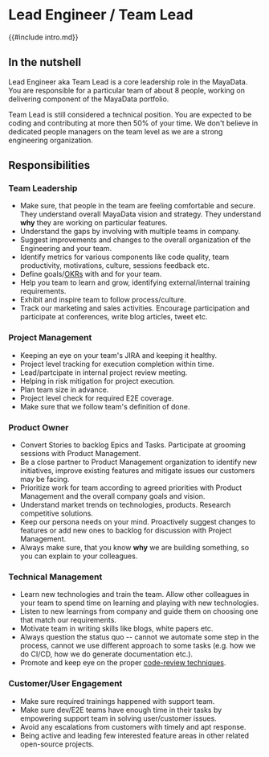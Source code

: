 # Lead Engineer / Team Lead

{{#include intro.md}}

## In the nutshell

Lead Engineer aka Team Lead is a core leadership role in the MayaData. You are responsible for a particular team of about 8 people, working on delivering component of the MayaData portfolio.

Team Lead is still considered a technical position. You are expected to be coding and contributing at more then 50% of your time. We don't believe in dedicated people managers on the team level as we are a strong engineering organization.

## Responsibilities
### Team Leadership
- Make sure, that people in the team are feeling comfortable and secure. They understand overall MayaData vision and strategy. They understand **why** they are working on particular features.
- Understand the gaps by involving with multiple teams in company.
- Suggest improvements and changes to the overall organization of the Engineering and your team.
- Identify metrics for various components like code quality, team productivity, motivations, culture, sessions feedback etc.
- Define goals/[OKRs](/process/okr.md) with and for your team.
- Help you team to learn and grow, identifying external/internal training requirements.
- Exhibit and inspire team to follow process/culture.
- Track our marketing and sales activities. Encourage participation and participate at conferences, write blog articles, tweet etc.

### Project Management
- Keeping an eye on your team's JIRA and keeping it healthy.
- Project level tracking for execution completion within time.
- Lead/partcipate in internal project review meeting.
- Helping in risk mitigation for project execution.
- Plan team size in advance.
- Project level check for required E2E coverage.
- Make sure that we follow team's definition of done.

### Product Owner
- Convert Stories to backlog Epics and Tasks. Participate at grooming sessions with Product Management.
- Be a close partner to Product Management organization to identify new initiatives, improve existing features and mitigate issues our customers may be facing.
- Prioritize work for team according to agreed priorities with Product Management and the overall company goals and vision.
- Understand market trends on technologies, products. Research competitive solutions.
- Keep our persona needs on your mind. Proactively suggest changes to features or add new ones to backlog for discussion with Project Management.
- Always make sure, that you know **why** we are building something, so you can explain to your colleagues.

### Technical Management
- Learn new technologies and train the team. Allow other colleagues in your team to spend time on learning and playing with new technologies.
- Listen to new learnings from company and guide them on choosing one that match our requirements.
- Motivate team in writing skills like blogs, white papers etc.
- Always question the status quo -- cannot we automate some step in the process, cannot we use different approach to some tasks (e.g. how we do CI/CD, how we do generate documentation etc.).
- Promote and keep eye on the proper [code-review techniques](/craft/code-review.md).

### Customer/User Engagement
- Make sure required trainings happened with support team.
- Make sure dev/E2E teams have enough time in their tasks by empowering support team in solving user/customer issues.
- Avoid any escalations from customers with timely and apt response.
- Being active and leading few interested feature areas in other related open-source projects.

